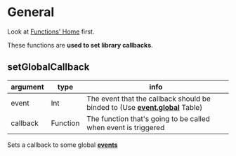 # General

Look at [Functions' Home](index.md#general) first.

These functions are **used to set library callbacks**.

## setGlobalCallback

| argument | type     | info                                                                                                                            |
| -------- | -------- | ------------------------------------------------------------------------------------------------------------------------------- |
| event    | Int      | The event that the callback should be binded to (Use [**event.global**](../read_only_variables/constants.md#event-table) Table) |
| callback | Function | The function that's going to be called when event is triggered                                                                  |

Sets a callback to some global [**events**](../read_only_variables/constants.md#event-table)
